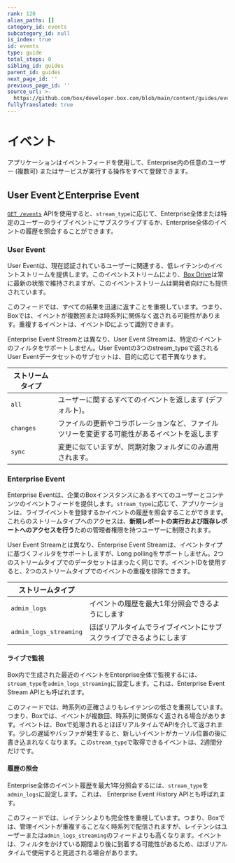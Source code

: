 ```yaml
---
rank: 120
alias_paths: []
category_id: events
subcategory_id: null
is_index: true
id: events
type: guide
total_steps: 0
sibling_id: guides
parent_id: guides
next_page_id: ''
previous_page_id: ''
source_url: >-
  https://github.com/box/developer.box.com/blob/main/content/guides/events/index.md
fullyTranslated: true
---
```

# イベント

アプリケーションはイベントフィードを使用して、Enterprise内の任意のユーザー (複数可) またはサービスが実行する操作をすべて登録できます。

## User EventとEnterprise Event

[`GET /events`](e://get_events) APIを使用すると、`stream_type`に応じて、Enterprise全体または特定のユーザーのライブイベントにサブスクライブするか、Enterprise全体のイベントの履歴を照会することができます。

### User Event

User Eventは、現在認証されているユーザーに関連する、低レイテンシのイベントストリームを提供します。このイベントストリームにより、[Box Drive][drive]は常に最新の状態で維持されますが、このイベントストリームは開発者向けにも提供されています。

このフィードでは、すべての結果を迅速に返すことを重視しています。つまり、Boxでは、イベントが複数回または時系列に関係なく返される可能性があります。重複するイベントは、イベントIDによって識別できます。

Enterprise Event Streamとは異なり、User Event Streamは、特定のイベントのフィルタをサポートしません。User Eventの3つのstream_typeで返されるUser Eventデータセットのサブセットは、目的に応じて若干異なります。

| ストリームタイプ  |                                                |
| --------- | ---------------------------------------------- |
| `all`     | ユーザーに関するすべてのイベントを返します (デフォルト)。                 |
| `changes` | ファイルの更新やコラボレーションなど、ファイルツリーを変更する可能性があるイベントを返します |
| `sync`    | 変更に似ていますが、同期対象フォルダにのみ適用されます。                   |

### Enterprise Event

Enterprise Eventは、企業のBoxインスタンスにあるすべてのユーザーとコンテンツのイベントフィードを提供します。`stream_type`に応じて、アプリケーションは、ライブイベントを登録するかイベントの履歴を照会することができます。これらのストリームタイプへのアクセスは、**新規レポートの実行および既存レポートへのアクセスを行う**ための管理者権限を持つユーザーに制限されます。

User Event Streamとは異なり、Enterprise Event Streamは、イベントタイプに基づくフィルタをサポートしますが、Long pollingをサポートしません。2つのストリームタイプでのデータセットはまったく同じです。イベントIDを使用すると、2つのストリームタイプでのイベントの重複を排除できます。

| ストリームタイプ               |                                   |
| ---------------------- | --------------------------------- |
| `admin_logs`           | イベントの履歴を最大1年分照会できるようにします          |
| `admin_logs_streaming` | ほぼリアルタイムでライブイベントにサブスクライブできるようにします |

#### ライブで監視

Box内で生成された最近のイベントをEnterprise全体で監視するには、`stream_type`を`admin_logs_streaming`に設定します。これは、Enterprise Event Stream APIとも呼ばれます。

このフィードでは、時系列の正確さよりもレイテンシの低さを重視しています。つまり、Boxでは、イベントが複数回、時系列に関係なく返される場合があります。イベントは、Boxで処理されるとほぼリアルタイムでAPIを介して返されます。少しの遅延やバッファが発生すると、新しいイベントがカーソル位置の後に書き込まれなくなります。この`stream_type`で取得できるイベントは、2週間分だけです。

#### 履歴の照会

Enterprise全体のイベント履歴を最大1年分照会するには、`stream_type`を`admin_logs`に設定します。これは、 Enterprise Event History APIとも呼ばれます。

このフィードでは、レイテンシよりも完全性を重視しています。つまり、Boxでは、管理イベントが重複することなく時系列で配信されますが、レイテンシはユーザーまたは`admin_logs_streaming`のフィードよりも高くなります。イベントは、フィルタをかけている期間より後に到着する可能性があるため、ほぼリアルタイムで使用すると見逃される場合があります。

[drive]: https://www.box.com/drive
